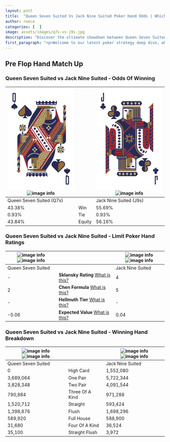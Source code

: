 ```yaml
---
layout: post
title:  "Queen Seven Suited Vs Jack Nine Suited Poker Hand Odds | Which Is The Better Hand In Poker? A Complete Guide"
author: reece
categories: [  ]
image: assets/images/q7s-vs-j9s.jpg
description: "Discover the ultimate showdown between Queen Seven Suited and Jack Nine Suited in poker! Uncover the odds, strategies, and scenarios where one hand triumphs over the other. Get ready to up your poker game with this thrilling analysis."
first_paragraph: "<p>Welcome to our latest poker strategy deep dive, where we're pitting two distinct hands against each other in a high-stakes showdown: Queen Seven Suited vs Jack Nine Suited.</p><p>In the dynamic world of poker, every decision counts, and knowing which hand holds the upper hand is key to your success at the table.</p><p>In this article, we'll dissect these two hands, explore the scenarios where one dominates the other, and equip you with the knowledge to make strategic choices that can tip the odds in your favor.</p><p>Get ready to unravel the intriguing dynamics of these poker hands and elevate your game to new heights.</p>"
---
```




[comment]: # (sp0)

## Pre Flop Hand Match Up

<div class="table hand-ratings" markdown="1"> 



### Queen Seven Suited vs Jack Nine Suited - Odds Of Winning


    
| ![image info](assets/images/hand1/q.png) ![image info](assets/images/hand1/7s.png) |  | ![image info](assets/images/hand2/j.png) ![image info](assets/images/hand2/9s.png) |
| -------- | -------- | -------- |
| Queen Seven Suited (Q7s) |  | Jack Nine Suited (J9s) |
| 43.38% | Win | 55.69% |
| 0.93% | Tie | 0.93% |
| 43.84% | Equity | 56.16% |




[comment]: # (sp1)



### Queen Seven Suited vs Jack Nine Suited - Limit Poker Hand Ratings


    
| ![image info](https://www.riverpairs.com/assets/images/hand1/q.png) ![image info](https://www.riverpairs.com/assets/images/hand1/7s.png) |  | ![image info](https://www.riverpairs.com/assets/images/hand2/j.png) ![image info](https://www.riverpairs.com/assets/images/hand2/9s.png) |
| -------- | -------- | -------- |
| Queen Seven Suited |  | Jack Nine Suited |
| - | **Sklansky Rating** [What is this?](/sklansky-rating-explained) | 4 |
| 2 | **Chen Formula** [What is this?](/chen-formula-explained) | 5 |
| - | **Hellmuth Tier** [What is this?](/Hellmuth-tier-explained) | - |
| -0.06 | **Expected Value** [What is this?](/expected-value-explained) | 0.04 |




[comment]: # (sp2)



### Queen Seven Suited vs Jack Nine Suited - Winning Hand Breakdown


    
| ![image info](https://www.riverpairs.com/assets/images/hand1/q.png) ![image info](https://www.riverpairs.com/assets/images/hand1/7s.png) |  | ![image info](https://www.riverpairs.com/assets/images/hand2/j.png) ![image info](https://www.riverpairs.com/assets/images/hand2/9s.png) |
| -------- | -------- | -------- |
| Queen Seven Suited |  | Jack Nine Suited |
| 0 | High Card | 1,552,080 |
| 3,689,064 | One Pair | 5,722,344 |
| 3,828,348 | Two Pair | 4,091,544 |
| 790,884 | Three Of A Kind | 971,288 |
| 1,520,712 | Straight | 593,424 |
| 1,398,876 | Flush | 1,698,296 |
| 589,920 | Full House | 588,900 |
| 31,680 | Four Of A Kind | 36,524 |
| 35,100 | Straight Flush | 3,972 |




[comment]: # (sp3)



</div>

[comment]: # (sp4)



[comment]: # (sp5)

